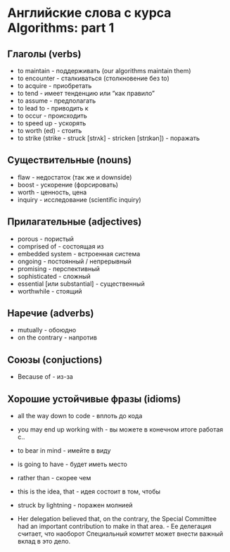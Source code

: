 # Английские слова с курса Algorithms: part 1

## Глаголы (verbs)

- to maintain - поддерживать (our algorithms maintain them)
- to encounter - сталкиваться (столкновение без to)
- to acquire - приобретать
- to tend - имеет тенденцию или “как правило”
- to assume - предполагать
- to lead to - приводить к
- to occur - происходить
- to speed up - ускорять
- to worth (ed) - стоить
- to strike (strike - struck [strʌk] - stricken [strɪkən]) - поражать

## Существительные (nouns)

- flaw - недостаток (так же и downside)
- boost - ускорение (форсировать)
- worth - ценность, цена
- inquiry - исследование (scientific inquiry)

## Прилагательные (adjectives)

- porous - пористый
- comprised of - состоящая из
- embedded system - встроенная система
- ongoing - постоянный / непрерывный
- promising - перспективный
- sophisticated - сложный
- essential [или substantial] - существенный
- worthwhile - стоящий

## Наречие (adverbs)

- mutually - обоюдно
- on the contrary - напротив

## Союзы (conjuctions)

- Because of - из-за

## Хорошие устойчивые фразы (idioms)

- all the way down to code - вплоть до кода

- you may end up working with - вы можете в конечном итоге работая с..

- to bear in mind - имейте в виду

- is going to have - будет иметь место

- rather than - скорее чем

- this is the idea, that - идея состоит в том, чтобы

- struck by lightning - поражен молнией

- Her delegation believed that, on the contrary, the Special Committee had an important contribution to make in that area. - Ее делегация считает, что наоборот Специальный комитет может внести важный вклад в это дело.
